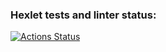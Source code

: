 ### Hexlet tests and linter status:
[![Actions Status](https://github.com/Gyallarhorn/docker-project-74/actions/workflows/hexlet-check.yml/badge.svg)](https://github.com/Gyallarhorn/docker-project-74/actions)